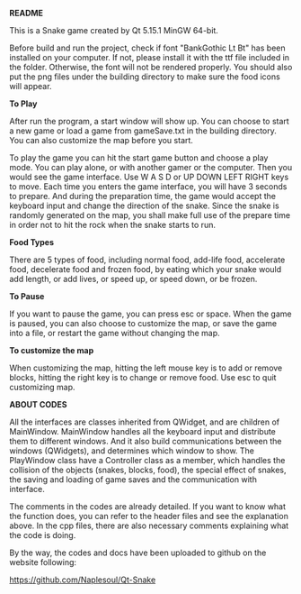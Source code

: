 **README**

This is a Snake game created by Qt 5.15.1 MinGW 64-bit.

Before build and run the project, check if font "BankGothic Lt Bt" has been installed on your computer. If not, please install it with the ttf file included in the folder.  Otherwise, the font will not be rendered properly. You should also put the png files under the building directory to make sure the food icons will appear.

**To Play**

After run the program, a start window will show up. You can choose to start a new game or load a game from gameSave.txt in the building directory. You can also customize the map before you start.

To play the game you can hit the start game button and choose a play mode. You can play alone, or with another gamer or the computer. Then you would see the game interface. Use W A S D or UP DOWN LEFT RIGHT keys to move. Each time you enters the game interface, you will have 3 seconds to prepare. And during the preparation time, the game would accept the keyboard input and change the direction of the snake. Since the snake is randomly generated on the map, you shall make full use of the prepare time in order not to hit the rock when the snake starts to run.

**Food Types**

There are 5 types of food, including normal food, add-life food, accelerate food, decelerate food and frozen food, by eating which your snake would add length, or add lives, or speed up, or speed down, or be frozen.

**To Pause**

If you want to pause the game, you can press esc or space. When the game is paused, you can also choose to customize the map, or save the game into a file, or restart the game without changing the map. 

**To customize the map**

When customizing the map, hitting the left mouse key is to add or remove blocks, hitting the right key is to change or remove food. Use esc to quit customizing map.




**ABOUT CODES**

All the interfaces are classes inherited from QWidget, and are children of MainWindow. MainWindow handles all the keyboard input and distribute them to different windows. And it also build communications between the windows (QWidgets), and determines which window to show. The PlayWindow class have a Controller class as a member, which handles the collision of the objects (snakes, blocks, food), the special effect of snakes, the saving and loading of game saves and the communication with interface.

The comments in the codes are already detailed. If you want to know what the function does, you can refer to the header files and see the explanation above. In the cpp files, there are also necessary comments explaining what the code is doing.



By the way, the codes and docs have been uploaded to github on the website following:

https://github.com/Naplesoul/Qt-Snake